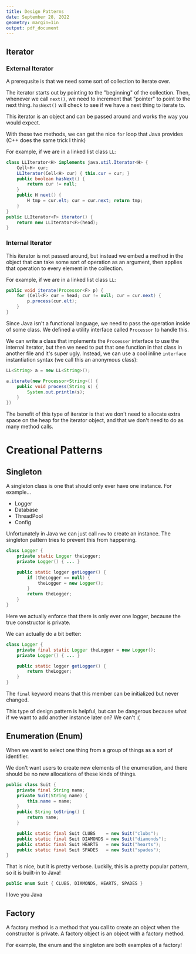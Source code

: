 ```yaml
---
title: Design Patterns
date: September 28, 2022
geometry: margin=1in
output: pdf_document
---
```


## Iterator

### External Iterator

A prerequsite is that we need some sort of collection to iterate over.

The iterator starts out by pointing to the "beginning" of the collection. Then, whenever we call `next()`, we need to increment that "pointer" to point to the next thing. `hasNext()` will check to see if we have a next thing to iterate to.

This iterator is an object and can be passed around and works the way you would expect.

With these two methods, we can get the nice `for` loop that Java provides (C++ does the same trick I think)

For example, if we are in a linked list class `LL`:

```Java
class LLIterator<H> implements java.util.Iterator<H> {
    Cell<H> cur;
    LLIterator(Cell<H> cur) { this.cur = cur; }
    public boolean hasNext() {
        return cur != null;
    }
    public H next() {
        H tmp = cur.elt; cur = cur.next; return tmp;
    }
}
public LLIterator<F> iterator() {
    return new LLIterator<F>(head);
}
```

### Internal Iterator

This iterator is not passed around, but instead we embed a method in the object that can take some sort of operation as an argument, then applies that operation to every element in the collection.

For example, if we are in a linked list class `LL`:

```Java
public void iterate(Processor<F> p) {
    for (Cell<F> cur = head; cur != null; cur = cur.next) {
        p.process(cur.elt);
    }
}
```

Since Java isn't a functional language, we need to pass the operation inside of some class. We defined a utility interface called `Processor` to handle this.

We can write a class that implements the `Processer` interface to use the internal iterator, but then we need to put that one function in that class in another file and it's super ugly. Instead, we can use a cool inline `interface` instantiation syntax (we call this an anonymous class):

```Java
LL<String> a = new LL<String>();

a.iterate(new Processor<String>() {
    public void process(String s) {
        System.out.println(s);
    }
})
```

The benefit of this type of iterator is that we don't need to allocate extra space on the heap for the iterator object, and that we don't need to do as many method calls.

# Creational Patterns

## Singleton

A singleton class is one that should only ever have one instance. For example...

- Logger
- Database
- ThreadPool
- Config

Unfortunately in Java we can just call `new` to create an instance. The singleton pattern tries to prevent this from happening.

```Java
class Logger {
    private static Logger theLogger;
    private Logger() { ... }

    public static logger getLogger() {
        if (theLogger == null) {
            theLogger = new Logger();
        }
        return theLogger;
    }
}
```

Here we actually enforce that there is only ever one logger, because the true constructor is private.

We can actually do a bit better:

```Java
class Logger {
    private final static Logger theLogger = new Logger();
    private Logger() { ... }

    public static logger getLogger() {
        return theLogger;
    }
}
```

The `final` keyword means that this member can be initialized but never changed.

This type of design pattern is helpful, but can be dangerous because what if we want to add another instance later on? We can't :(

## Enumeration (Enum)

When we want to select one thing from a group of things as a sort of identifier.

We don't want users to create new elements of the enumeration, and there should be no new allocations of these kinds of things.

```Java
public class Suit {
    private final String name;
    private Suit(String name) {
        this.name = name;
    }
    public String toString() {
        return name;
    }

    public static final Suit CLUBS    = new Suit("clubs");
    public static final Suit DIAMONDS = new Suit("diamonds");
    public static final Suit HEARTS   = new Suit("hearts");
    public static final Suit SPADES   = new Suit("spades");
}
```

That is nice, but it is pretty verbose. Luckily, this is a pretty popular pattern, so it is built-in to Java!

```Java
public enum Suit { CLUBS, DIAMONDS, HEARTS, SPADES }
```

I love you Java

## Factory

A factory method is a method that you call to create an object when the constructor is private. A factory object is an object with a factory method.

For example, the enum and the singleton are both examples of a factory!
